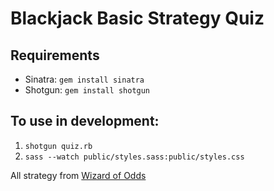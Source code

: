 # Blackjack Basic Strategy Quiz
## Requirements
* Sinatra: `gem install sinatra`
* Shotgun: `gem install shotgun`

## To use in development:
1. `shotgun quiz.rb`
1. `sass --watch public/styles.sass:public/styles.css`

All strategy from [Wizard of Odds](https://wizardofodds.com/games/blackjack/strategy/calculator/)
